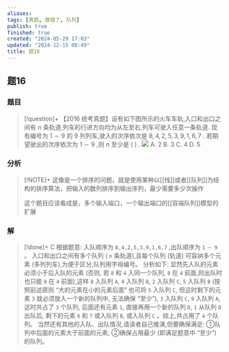 ```yaml
---
aliases: 
tags: [真题, 做错了, 队列]
publish: true
finished: true
created: "2024-05-29 17:03"
updated: "2024-12-15 08:49"
title: 题16
---
```

## 题16
### 题目
> [!question]+
> 【2016 统考真题】设有如下图所示的火车车轨,入口和出口之间有 $n$ 条轨道,列车的行进方向均为从左至右,列车可驶入任意一条轨道. 
> 现有编号为 $1 \sim  9$ 的 9 列列车,驶入的次序依次是 $8,4,2,5,3,9,1,6,7$ . 
> 若期望驶出的次序依次为 $1 \sim  9$ ,则 $n$ 至少是 ( ) . 
> ![](https://img.hwenyi.tech/202405291147156.webp)
> A. 2
> B. 3 
> C. 4 
> D. 5
### 分析
> [!NOTE]+
> 这像是一个排序的问题，就是使用某种以[[栈]]或者[[队列]]为结构的排序算法，把输入的数列排序到输出序列，最少需要多少次操作
> 
> 这个题目应该看成是，多个输入端口，一个输出端口的[[双端队列]]模型的扩展
### 解
> [!done]+
> C
> 根据题意: 入队顺序为 `8,4,2,5,3,9,1,6,7` ,出队顺序为 `1 ~ 9` 。
> 入口和出口之间有多个队列 ( `n` 条轨道),且每个队列 (轨道) 可容纳多个元素 (多列列车),为便于区分,队列用字母编号。 
> 分析如下: 显然先入队的元素必须小于后入队的元素 (否则, 若 `8` 和 `4` 入同一个队列, `8` 在 `4` 前面,则出队时也只能 `8` 在 `4` 前面),这样 `8` 入队列 `A`, `4` 入队列 `B`, `2` 入队列 `C`, `5` 入队列 `B` (按照前述原则 “大的元素在小的元素后面” 也可将 `5` 入队列 `C`, 但这时剩下的元素 `3` 就必须放入一个新的队列中, 无法确保 “至少”), `3` 入队列 `C`, `9` 入队列 `A`, 这时共占了 `3` 个队列, 后面还有元素 `1`, 直接再用一个新的队列 `D`, `1` 从队列 `D` 出队后, 剩下的元素 `6` 和 `7` 或入队列 `B`, 或入队列 `C` 。综上,共占用了 `4` 个队列。
> 当然还有其他的入队、出队情况,请读者自己推演,但要确保满足: 
> ①队列中后面的元素大于前面的元素; 
> ②确保占用最少 (即满足题意中 “至少”) 的队列。